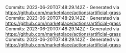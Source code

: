 Commits: 2023-06-20T07:48:29.142Z - Generated via https://github.com/marketplace/actions/artificial-grass
<br>
Commits: 2023-06-20T07:48:29.142Z - Generated via https://github.com/marketplace/actions/artificial-grass
<br>
Commits: 2023-06-20T07:48:29.142Z - Generated via https://github.com/marketplace/actions/artificial-grass
<br>
Commits: 2023-06-20T07:48:29.142Z - Generated via https://github.com/marketplace/actions/artificial-grass
<br>
